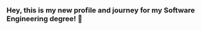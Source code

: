 ### Hey, this is my new profile and journey for my Software Engineering degree! 👋

<!--
**freeddyy0124/freeddyy0124** is a ✨ _special_ ✨ repository because its `README.md` (this file) appears on your GitHub profile.

Here are some ideas to get you started:

- 🔭 I’m currently working on ... Self projects during school breaks, like using my rasberry pi as a home security system.
- 🌱 I’m currently learning ... Java, OOP on hackerrank. Self teaching data structures/algorithms before i take the class in fall 2022.
- 👯 I’m looking to collaborate on ... Any projects
- 🤔 I’m looking for help with ... Any guidance or mentorship to learn from experienced people.
- 💬 Ask me about ... Anything.
- 📫 How to reach me: ... [LinkedIn](https://www.linkedin.com/in/freddy-rodriguez-283a331a2/)
- 😄 Pronouns: He/Him
- ⚡ Fun fact: I love dogs
-->
